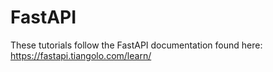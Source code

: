 # FastAPI

These tutorials follow the FastAPI documentation found here: https://fastapi.tiangolo.com/learn/
